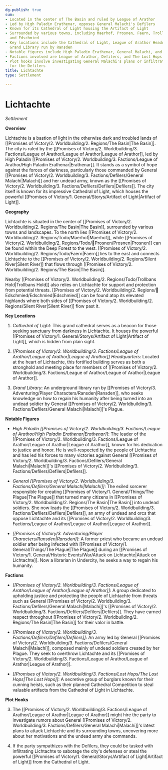 ```yaml
---
dg-publish: true
sum:
- Located in the center of The Basin and ruled by League of Arathor
- Led by High Paladin Erathenar, opposes General Malachi's Defilers
- Known for its Cathedral of Light housing the Artifact of Light
- Surrounded by various towns, including Maerhof, Prosnen, Faern, Trollbans Hold,
  and Edschmied
- Key locations include the Cathedral of Light, League of Arathor Headquarters, and
  Grand Library run by Ransden
- Notable figures include High Paladin Erathenar, General Malachi, and Ransden
- Factions involved are League of Arathor, Defilers, and The Lost Hops
- Plot hooks involve investigating General Malachi's plans or infiltrating Lichtachte
  for the Defilers
title: Lichtachte
type: Settlement

---
```





# Lichtachte
*Settlement*

**Overview**

Lichtachte is a bastion of light in the otherwise dark and troubled lands of [[Promises of Victory/2. Worldbuilding/2. Regions/The Basin\|The Basin]]. The city is ruled by the [[Promises of Victory/2. Worldbuilding/3. Factions/League of Arathor/League of Arathor\|League of Arathor]], led by High Paladin [[Promises of Victory/2. Worldbuilding/3. Factions/League of Arathor/High Paladin Erathenar\|Erathenar]]. It stands as a symbol of hope against the forces of darkness, particularly those commanded by General [[Promises of Victory/2. Worldbuilding/3. Factions/Defilers/General Malachi\|Malachi]] and her undead army, known as the [[Promises of Victory/2. Worldbuilding/3. Factions/Defilers/Defilers\|Defilers]]. The city itself is known for its impressive Cathedral of Light, which houses the powerful [[Promises of Victory/1. General/Storys/Artifact of Light\|Artifact of Light]].

**Geography**

Lichtachte is situated in the center of [[Promises of Victory/2. Worldbuilding/2. Regions/The Basin\|The Basin]], surrounded by various towns and landscapes. To the north lies [[Promises of Victory/2. Worldbuilding/2. Regions/Todo/Maerhof\|Maerhof]], while [[Promises of Victory/2. Worldbuilding/2. Regions/Todo/🏰Prosnen/Prosnen\|Prosnen]] can be found within the Deep Forest to the west. [[Promises of Victory/2. Worldbuilding/2. Regions/Todo/Faern\|Faern]] lies to the east and connects Lichtachte to the [[Promises of Victory/2. Worldbuilding/2. Regions/Silent River\|Silent River]] that flows through [[Promises of Victory/2. Worldbuilding/2. Regions/The Basin\|The Basin]].

Nearby [[Promises of Victory/2. Worldbuilding/2. Regions/Todo/Trollbans Hold\|Trollbans Hold]] also relies on Lichtachte for support and protection from potential threats. [[Promises of Victory/2. Worldbuilding/2. Regions/🏰Edschmied/Edschmied\|Edschmied]] can be found atop its elevated highlands where both sides of [[Promises of Victory/2. Worldbuilding/2. Regions/Silent River\|Silent River]] flow past it.

**Key Locations**

1. *Cathedral of Light*: This grand cathedral serves as a beacon for those seeking sanctuary from darkness in Lichtachte. It houses the powerful [[Promises of Victory/1. General/Storys/Artifact of Light\|Artifact of Light]], which is hidden from plain sight.

2. *[[Promises of Victory/2. Worldbuilding/3. Factions/League of Arathor/League of Arathor\|League of Arathor]] Headquarters*: Located at the heart of Lichtachte, this fortified building serves as both a stronghold and meeting place for members of [[Promises of Victory/2. Worldbuilding/3. Factions/League of Arathor/League of Arathor\|League of Arathor]].

5. *Grand Library*: An underground library run by [[Promises of Victory/3. Adventuring/Player Characters/Ransden\|Ransden]], who seeks knowledge on how to regain his humanity after being turned into an undead soldier by General [[Promises of Victory/2. Worldbuilding/3. Factions/Defilers/General Malachi\|Malachi]]'s Plague.

**Notable Figures**

- *High Paladin [[Promises of Victory/2. Worldbuilding/3. Factions/League of Arathor/High Paladin Erathenar\|Erathenar]]*: The leader of the [[Promises of Victory/2. Worldbuilding/3. Factions/League of Arathor/League of Arathor\|League of Arathor]], known for his dedication to justice and honor. He is well-respected by the people of Lichtachte and has led his forces to many victories against General [[Promises of Victory/2. Worldbuilding/3. Factions/Defilers/General Malachi\|Malachi]]'s [[Promises of Victory/2. Worldbuilding/3. Factions/Defilers/Defilers\|Defilers]].

- *General [[Promises of Victory/2. Worldbuilding/3. Factions/Defilers/General Malachi\|Malachi]]*: The exiled sorcerer responsible for creating [[Promises of Victory/1. General/Things/The Plague\|The Plague]] that turned many citizens in [[Promises of Victory/2. Worldbuilding/2. Regions/The Basin\|The Basin]] into undead soldiers. She now leads the [[Promises of Victory/2. Worldbuilding/3. Factions/Defilers/Defilers\|Defilers]], an army of undead and orcs that oppose Lichtachte and its [[Promises of Victory/2. Worldbuilding/3. Factions/League of Arathor/League of Arathor\|League of Arathor]].

- *[[Promises of Victory/3. Adventuring/Player Characters/Ransden\|Ransden]]*: A former priest who became an undead soldier after being infected with [[Promises of Victory/1. General/Things/The Plague\|The Plague]] during an [[Promises of Victory/1. General/Historic Events/War/Attack on Lichtachte\|Attack on Lichtachte]]. Now a librarian in Undercity, he seeks a way to regain his humanity.

**Factions**

- *[[Promises of Victory/2. Worldbuilding/3. Factions/League of Arathor/League of Arathor\|League of Arathor]]*: A group dedicated to upholding justice and protecting the people of Lichtachte from threats such as General [[Promises of Victory/2. Worldbuilding/3. Factions/Defilers/General Malachi\|Malachi]]'s [[Promises of Victory/2. Worldbuilding/3. Factions/Defilers/Defilers\|Defilers]]. They have earned respect throughout [[Promises of Victory/2. Worldbuilding/2. Regions/The Basin\|The Basin]] for their valor in battle.

- *[[Promises of Victory/2. Worldbuilding/3. Factions/Defilers/Defilers\|Defilers]]*: An army led by General [[Promises of Victory/2. Worldbuilding/3. Factions/Defilers/General Malachi\|Malachi]], composed mainly of undead soldiers created by her Plague. They seek to overthrow Lichtachte and its [[Promises of Victory/2. Worldbuilding/3. Factions/League of Arathor/League of Arathor\|League of Arathor]].

- *[[Promises of Victory/2. Worldbuilding/3. Factions/Lost Hops/The Lost Hops\|The Lost Hops]]*: A secretive group of burglars known for their cunning heists, such as their planned Cathedral Competition to steal valuable artifacts from the Cathedral of Light in Lichtachte.

**Plot Hooks**

3. The [[Promises of Victory/2. Worldbuilding/3. Factions/League of Arathor/League of Arathor\|League of Arathor]] might hire the party to investigate rumors about General [[Promises of Victory/2. Worldbuilding/3. Factions/Defilers/General Malachi\|Malachi]]'s latest plans to attack Lichtachte and its surrounding towns, uncovering more about her motivations and the undead army she commands.

4. If the party sympathizes with the Defilers, they could be tasked with infiltrating Lichtachte to sabotage the city's defenses or steal the powerful [[Promises of Victory/1. General/Storys/Artifact of Light\|Artifact of Light]] from the Cathedral of Light. 
